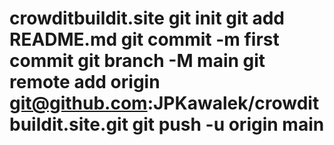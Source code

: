# crowditbuildit.site git init git add README.md git commit -m first commit git branch -M main git remote add origin git@github.com:JPKawalek/crowditbuildit.site.git git push -u origin main
